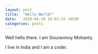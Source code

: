 ```yaml
---
layout: post
title:  "Hello World!"
date:   2020-04-10 18:02:33 +0530
categories: posts
---
```


Well hello there. I am Gouravmoy Mohanty. 

I live in India and I am a coder. 

